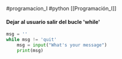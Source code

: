 #programacion_I #python [[Programación_I]]

#### Dejar al usuario salir del bucle 'while'

```python
msg = ''
while msg != 'quit'
	msg = input("What's your message")
	print(msg)
```

